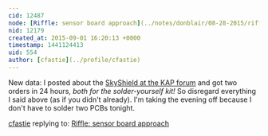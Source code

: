 ```yaml
---
cid: 12487
node: [Riffle: sensor board approach](../notes/donblair/08-28-2015/riffle-sensor-board-approach)
nid: 12179
created_at: 2015-09-01 16:20:13 +0000
timestamp: 1441124413
uid: 554
author: [cfastie](../profile/cfastie)
---
```


New data: I posted about the [SkyShield at the KAP forum](http://arch.ced.berkeley.edu/kap/discuss/index.php?p=/discussion/5585/skyshield-autokap-controller) and got two orders in 24 hours, *both for the solder-yourself kit!* So disregard everything I said above (as if you didn't already). I'm taking the evening off because I don't have to solder two PCBs tonight.

[cfastie](../profile/cfastie) replying to: [Riffle: sensor board approach](../notes/donblair/08-28-2015/riffle-sensor-board-approach)

